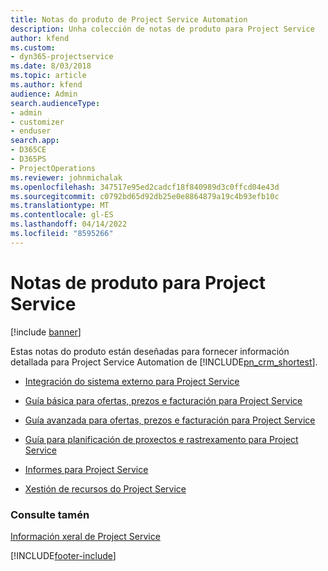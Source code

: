 ```yaml
---
title: Notas do produto de Project Service Automation
description: Unha colección de notas de produto para Project Service
author: kfend
ms.custom:
- dyn365-projectservice
ms.date: 8/03/2018
ms.topic: article
ms.author: kfend
audience: Admin
search.audienceType:
- admin
- customizer
- enduser
search.app:
- D365CE
- D365PS
- ProjectOperations
ms.reviewer: johnmichalak
ms.openlocfilehash: 347517e95ed2cadcf18f840989d3c0ffcd04e43d
ms.sourcegitcommit: c0792bd65d92db25e0e8864879a19c4b93efb10c
ms.translationtype: MT
ms.contentlocale: gl-ES
ms.lasthandoff: 04/14/2022
ms.locfileid: "8595266"
---
```

# <a name="white-papers-for-project-service"></a>Notas de produto para Project Service

[!include [banner](../includes/psa-now-project-operations.md)]

Estas notas do produto están deseñadas para fornecer información detallada para Project Service Automation de [!INCLUDE[pn_crm_shortest](../includes/pn-crm-shortest.md)].

-   [Integración do sistema externo para Project Service](https://go.microsoft.com/fwlink/?LinkId=825445)

-   [Guía básica para ofertas, prezos e facturación para Project Service](https://go.microsoft.com/fwlink/?LinkId=825241)

-   [Guía avanzada para ofertas, prezos e facturación para Project Service](https://go.microsoft.com/fwlink/?LinkId=825242)

-   [Guía para planificación de proxectos e rastrexamento para Project Service](https://go.microsoft.com/fwlink/?LinkId=825243)

-   [Informes para Project Service](https://go.microsoft.com/fwlink/?LinkId=825446)

-   [Xestión de recursos do Project Service](https://go.microsoft.com/fwlink/?LinkId=825244)

### <a name="see-also"></a>Consulte tamén
 [Información xeral de Project Service](../psa/overview.md)


[!INCLUDE[footer-include](../includes/footer-banner.md)]
